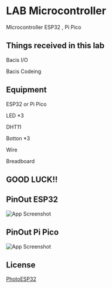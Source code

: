
# LAB Microcontroller

Microcontroller ESP32 , Pi Pico

Things received in this lab
-
Bacis I/O

Bacis Codeing

Equipment
-

ESP32 or Pi Pico

LED *3

DHT11

Botton *3

Wire 

Breadboard

GOOD LUCK!!
-
## PinOut ESP32

![App Screenshot](https://i0.wp.com/randomnerdtutorials.com/wp-content/uploads/2018/08/ESP32-DOIT-DEVKIT-V1-Board-Pinout-36-GPIOs-updated.jpg?resize=750%2C538&quality=100&strip=all&ssl=1)

## PinOut Pi Pico

![App Screenshot](https://public.nareubad.work/api/public/dl/848xp6hv?inline=true)




## License

[PhotoESP32](https://randomnerdtutorials.com/esp32-pinout-reference-gpios/)


